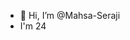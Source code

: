 - 👋 Hi, I’m @Mahsa-Seraji
- I'm 24

<!---
Mahsa-Seraji/Mahsa-Seraji is a ✨ special ✨ repository because its `README.md` (this file) appears on your GitHub profile.
You can click the Preview link to take a look at your changes.
--->
